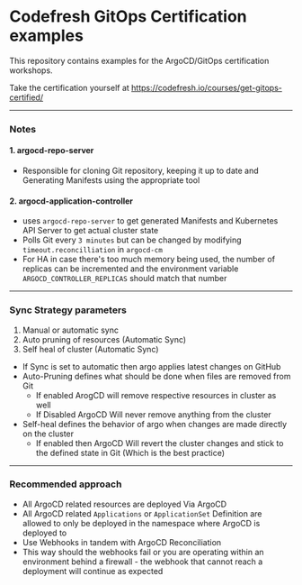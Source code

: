 # Codefresh GitOps Certification examples

This repository contains examples for the ArgoCD/GitOps
certification workshops.

Take the certification yourself at https://codefresh.io/courses/get-gitops-certified/

---

### Notes 
#### 1. argocd-repo-server 
- Responsible for cloning Git repository, keeping it up to date and Generating Manifests using the appropriate tool

#### 2. argocd-application-controller
- uses `argocd-repo-server` to get generated Manifests and Kubernetes API Server to get actual cluster state
- Polls Git every `3 minutes` but can be changed by modifying `timeout.reconcilliation` in `argocd-cm`
- For HA in case there's too much memory being used, the number of replicas can be incremented and the environment variable `ARGOCD_CONTROLLER_REPLICAS` should match that number

---

### Sync Strategy parameters 
1. Manual or automatic sync 
2. Auto pruning of resources (Automatic Sync)
3. Self heal of cluster (Automatic Sync)

- If Sync is set to automatic then argo applies latest changes on GitHub 
- Auto-Pruning defines what should be done when files are removed from Git
  - If enabled ArogCD will remove respective resources in cluster as well 
  - If Disabled ArgoCD Will never remove anything from the cluster
- Self-heal defines the behavior of argo when changes are made directly on the cluster 
  - If enabled then ArgoCD Will revert the cluster changes and stick to the defined state in Git (Which is the best practice)

---

### Recommended approach 
- All ArgoCD related resources are deployed Via ArgoCD
- All ArgoCD related `Applications` or `ApplicationSet` Definition are allowed to only be deployed in the namespace where ArgoCD is deployed to
- Use Webhooks in tandem with ArgoCD Reconciliation
- This way should the webhooks fail or you are operating within an environment behind a firewall - the webhook that cannot reach a deployment will continue as expected
